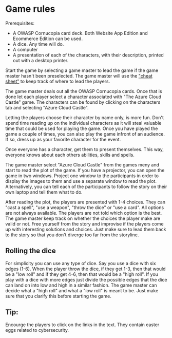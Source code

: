 # Game rules

Prerequisites:

 - A OWASP Cornucopia card deck. Both Website App Edition and Ecommerce Edition can be used.
 - A dice. Any time will do.
 - A computer
 - A presentation of each of the characters, with their description, printed out with a desktop printer.


Start the game by selecting a game master to lead the game if the game master hasn't been preselected. The game master will use the ["cheat sheet"](/cheatsheets/azure-cloud-castle) to keep track of where to lead the players.

The game master deals out all the OWASP Cornucopia cards. Once that is done let each player select a character associated with "The Azure Cloud Castle" game. The characters can be found by clicking on the characters tab and selecting "Azure Cloud Castle". 

Letting the players choose their character by name only, is more fun. Don't spend time reading up on the individual characters as it will steal valuable time that could be used for playing the game. Once you have played the game a couple of times, you can also play the game infront of an audience. If so, dress up as your favorite character for the event.

Once everyone has a character, get them to present themselves. This way, everyone knows about each others abilities, skills and spells.

The game master select "Azure Cloud Castle" from the games meny and start to read the plot of the game. If you have a projector, you can open the game in two windows. Project one window to the participants in order to display the images to them and use a separate window to read the plot. Alternatively, you can tell each of the participants to follow the story on their own laptop and tell them what to do.

After reading the plot, the players are presented with 1-4 choices.
They can "cast a spell", "use a weapon", "throw the dice" or "use a card".
All options are not always available. The players are not told which option is the best. The game master keep track on whether the choices the player make are valid or not. Free yourself from the story and improvise if the players come up with interesting solutions and choices. Just make sure to lead them back to the story so that you don't diverge too far from the storyline.

## Rolling the dice

For simplicity you can use any type of dice. Say you use a dice with six edges (1-6). When the player throw the dice, if they get 1-3, then that would be a "low roll" and if they get 4-6, then that would be a "high roll". If you play with a dice with more edges just divide the possible edges that the dice can land on into low and high in a similar fashion. The game master can decide what a "high roll" and what a "low roll" is meant to be. Just make sure that you clarify this before starting the game.

## Tip:

Encourge the players to click on the links in the text. They contain easter eggs related to cybersecurity.